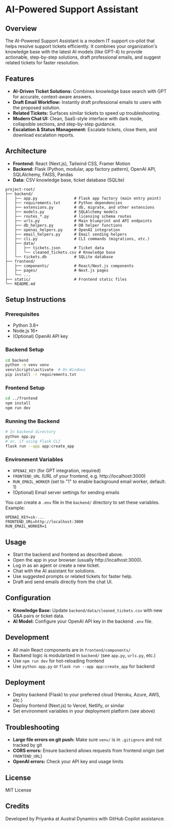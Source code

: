 
# AI-Powered Support Assistant

## Overview

The AI-Powered Support Assistant is a modern IT support co-pilot that helps resolve support tickets efficiently. It combines your organization's knowledge base with the latest AI models (like GPT-4) to provide actionable, step-by-step solutions, draft professional emails, and suggest related tickets for faster resolution.

## Features
- **AI-Driven Ticket Solutions:** Combines knowledge base search with GPT for accurate, context-aware answers.
- **Draft Email Workflow:** Instantly draft professional emails to users with the proposed solution.
- **Related Tickets:** Surfaces similar tickets to speed up troubleshooting.
- **Modern Chat UI:** Clean, SaaS-style interface with dark mode, collapsible sections, and step-by-step guidance.
- **Escalation & Status Management:** Escalate tickets, close them, and download escalation reports.


## Architecture
- **Frontend:** React (Next.js), Tailwind CSS, Framer Motion
- **Backend:** Flask (Python, modular, app factory pattern), OpenAI API, SQLAlchemy, FAISS, Pandas
- **Data:** CSV knowledge base, ticket database (SQLite)

```
project-root/
├── backend/
│   ├── app.py                # Flask app factory (main entry point)
│   ├── requirements.txt      # Python dependencies
│   ├── extensions.py         # db, migrate, and other extensions
│   ├── models.py             # SQLAlchemy models
│   ├── routes_*.py           # licensing schema routes
│   ├── urls.py               # Main blueprint and API endpoints
│   ├── db_helpers.py         # DB helper functions
│   ├── openai_helpers.py     # OpenAI integration
│   ├── email_helpers.py      # Email sending helpers
│   ├── cli.py                # CLI commands (migrations, etc.)
│   ├── data/
│   │   ├── tickets.json      # Ticket data
│   │   └── cleaned_tickets.csv # Knowledge base
│   └── tickets.db            # SQLite database
├── frontend/
│   ├── components/           # React/Next.js components
│   ├── pages/                # Next.js pages
│   └── ...
├── static/                   # Frontend static files
└── README.md
```

## Setup Instructions

### Prerequisites
- Python 3.8+
- Node.js 16+
- (Optional) OpenAI API key


### Backend Setup
```bash
cd backend
python -m venv venv
venv\Scripts\activate  # On Windows
pip install -r requirements.txt
```


### Frontend Setup
```bash
cd ../frontend
npm install
npm run dev
```


### Running the Backend
```bash
# In backend directory
python app.py
# or, if using Flask CLI
flask run --app app:create_app
```


### Environment Variables
- `OPENAI_KEY` (for GPT integration, required)
- `FRONTEND_URL` (URL of your frontend, e.g. http://localhost:3000)
- `RUN_EMAIL_WORKER` (set to "1" to enable background email worker, default: 1)
- (Optional) Email server settings for sending emails

You can create a `.env` file in the `backend/` directory to set these variables. Example:

```
OPENAI_KEY=sk-...
FRONTEND_URL=http://localhost:3000
RUN_EMAIL_WORKER=1
```


## Usage
- Start the backend and frontend as described above.
- Open the app in your browser (usually http://localhost:3000).
- Log in as an agent or create a new ticket.
- Chat with the AI assistant for solutions.
- Use suggested prompts or related tickets for faster help.
- Draft and send emails directly from the chat UI.


## Configuration
- **Knowledge Base:** Update `backend/data/cleaned_tickets.csv` with new Q&A pairs or ticket data.
- **AI Model:** Configure your OpenAI API key in the backend `.env` file.


## Development
- All main React components are in `frontend/components/`
- Backend logic is modularized in `backend/` (see `app.py`, `urls.py`, etc.)
- Use `npm run dev` for hot-reloading frontend
- Use `python app.py` or `flask run --app app:create_app` for backend


## Deployment
- Deploy backend (Flask) to your preferred cloud (Heroku, Azure, AWS, etc.)
- Deploy frontend (Next.js) to Vercel, Netlify, or similar
- Set environment variables in your deployment platform (see above)


## Troubleshooting
- **Large file errors on git push:** Make sure `venv/` is in `.gitignore` and not tracked by git
- **CORS errors:** Ensure backend allows requests from frontend origin (set `FRONTEND_URL`)
- **OpenAI errors:** Check your API key and usage limits


## License
MIT License

## Credits
Developed by Priyanka at Austral Dynamics with GitHub Copilot assistance.
